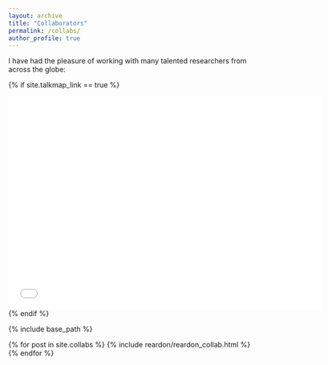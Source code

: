 ```yaml
---
layout: archive
title: "Collaborators"
permalink: /collabs/
author_profile: true
---
```


I have had the pleasure of working with many talented researchers from across the globe: 


{% if site.talkmap_link == true %}
<iframe src="/talkmap/map.html" height="425" width="625" style="border:none; bottom-margin:0"></iframe>
{% endif %}
<!--
Inject the talk map code to generate collaborator network
-->

{% include base_path %}

{% for post in site.collabs %}
  {% include reardon/reardon_collab.html %}
{% endfor %}